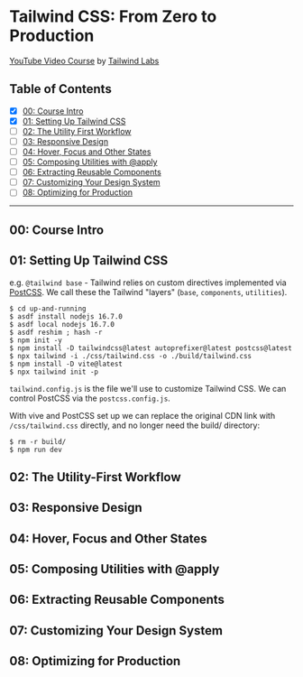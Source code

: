 # Tailwind CSS: From Zero to Production

[YouTube Video Course][1] by [Tailwind Labs][2]

[1]: https://www.youtube.com/playlist?list=PL5f_mz_zU5eXWYDXHUDOLBE0scnuJofO0
[2]: https://www.youtube.com/c/TailwindLabs

## Table of Contents

* [X] [00: Course Intro](#01-course-intro)
* [X] [01: Setting Up Tailwind CSS](#02-setting-up-tailwind-css)
* [ ] [02: The Utility First Workflow](#03-the-utility-first-workflow)
* [ ] [03: Responsive Design](#04-responsive-design)
* [ ] [04: Hover, Focus and Other States](#05-hover-focus-and-other-states)
* [ ] [05: Composing Utilities with @apply](#06-composing-utilities-with-apply)
* [ ] [06: Extracting Reusable Components](#07-extracting-reusable-components)
* [ ] [07: Customizing Your Design System](#08-customizing-your-design-system)
* [ ] [08: Optimizing for Production](#09-optimizing-for-production)

-----

## 00: Course Intro

## 01: Setting Up Tailwind CSS

e.g. `@tailwind base` - Tailwind relies on custom directives implemented via
[PostCSS](https://postcss.org/). We call these the Tailwind "layers" (`base`,
`components`, `utilities`).

```
$ cd up-and-running
$ asdf install nodejs 16.7.0
$ asdf local nodejs 16.7.0
$ asdf reshim ; hash -r
$ npm init -y
$ npm install -D tailwindcss@latest autoprefixer@latest postcss@latest
$ npx tailwind -i ./css/tailwind.css -o ./build/tailwind.css
$ npm install -D vite@latest
$ npx tailwind init -p
```

`tailwind.config.js` is the file we'll use to customize Tailwind CSS. We can
control PostCSS via the `postcss.config.js`.

With vive and PostCSS set up we can replace the original CDN link with
`/css/tailwind.css` directly, and no longer need the build/ directory:

```
$ rm -r build/
$ npm run dev
```

## 02: The Utility-First Workflow

## 03: Responsive Design

## 04: Hover, Focus and Other States

## 05: Composing Utilities with @apply

## 06: Extracting Reusable Components

## 07: Customizing Your Design System

## 08: Optimizing for Production

